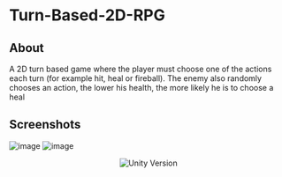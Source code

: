 # Turn-Based-2D-RPG

## About

A 2D turn based game where the player must choose one of the actions each turn (for example hit, heal or fireball). The enemy also randomly chooses an action, the lower his health, the more likely he is to choose a heal

## Screenshots

![image](https://user-images.githubusercontent.com/34714676/200710829-34fdb1f8-d681-496a-9550-64dca4272190.png)
![image](https://user-images.githubusercontent.com/34714676/200710930-965222e9-5dc8-447b-bf47-01b5f36d2bb9.png)

<p align="center">
   <img src="https://img.shields.io/badge/Engine-Unity%20v.2021.3.2f1-blue" alt="Unity Version">
</p>
